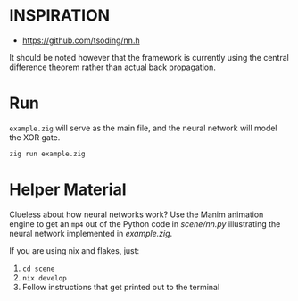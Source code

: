 # INSPIRATION
- https://github.com/tsoding/nn.h

It should be noted however that the framework is currently using the central difference theorem rather than actual back propagation.

# Run 
`example.zig` will serve as the main file, and the neural network will model the XOR gate.
```bash
zig run example.zig
```

# Helper Material

Clueless about how neural networks work? Use the Manim animation engine to get an `mp4` out of the Python code in *scene/nn.py* illustrating the neural network implemented in *example.zig*.

If you are using nix and flakes, just:
1. `cd scene`
2. `nix develop`
3. Follow instructions that get printed out to the terminal
